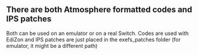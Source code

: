 ## There are both Atmosphere formatted codes and IPS patches

Both can be used on an emulator or on a real Switch. Codes are used with EdiZon and IPS patches are just placed in the exefs_patches folder (for emulator, it might be a different path)
